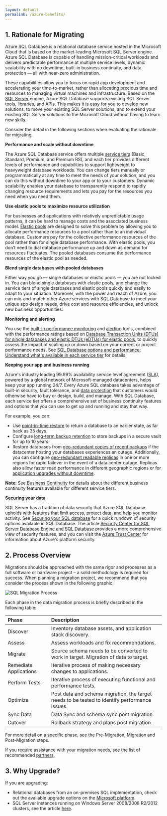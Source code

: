 ```yaml
---
layout: default
permalink: /azure-benefits/
---
```


## 1. Rationale for Migrating
Azure SQL Database is a relational database service hosted in the Microsoft Cloud that is based on the market-leading Microsoft SQL Server engine. Azure SQL Database is capable of handling mission-critical workloads and delivers predictable performance at multiple service levels, dynamic scalability with no downtime, built-in business continuity, and data protection — all with near-zero administration.

These capabilities allow you to focus on rapid app development and accelerating your time-to-market, rather than allocating precious time and resources to managing virtual machines and infrastructure. Based on the [SQL Server](https://msdn.microsoft.com/library/bb545450.aspx) engine, Azure SQL Database supports existing SQL Server tools, libraries, and APIs. This makes it is easy for you to develop new solutions, to move your existing SQL Server solutions, and to extend your existing SQL Server solutions to the Microsoft Cloud without having to learn new skills.

Consider the detail in the following sections when evaluating the rationale for migrating.

**Performance and scale without downtime**

The Azure SQL Database service offers multiple [service tiers](https://docs.microsoft.com/en-us/azure/sql-database/sql-database-service-tiers) (Basic, Standard, Premium, and Premium RS), and each tier provides different levels of performance and capabilities to support lightweight to heavyweight database workloads. You can change tiers manually or programmatically at any time to meet the needs of your solution, and you can do this without downtime to your app or to your customers. Dynamic scalability enables your database to transparently respond to rapidly changing resource requirements and lets you pay for the resources you need when you need them.

**Use elastic pools to maximize resource utilization**

For businesses and applications with relatively unpredictable usage patterns, it can be hard to manage costs and the associated business model. [Elastic pools](https://docs.microsoft.com/en-us/azure/sql-database/sql-database-elastic-pool) are designed to solve this problem by allowing you to allocate performance resources to a pool rather than to an individual database. Customers pay for the collective performance resources of the pool rather than for single database performance. With elastic pools, you don’t need to dial database performance up and down as demand for resources fluctuates. The pooled databases consume the performance resources of the elastic pool as needed.

**Blend single databases with pooled databases**

Either way you go — single databases or elastic pools — you are not locked in. You can blend single databases with elastic pools, and change the service tiers of single databases and elastic pools quickly and easily to adapt to your situation. Moreover, with the power and reach of Azure, you can mix-and-match other Azure services with SQL Database to meet your unique app design needs, drive cost and resource efficiencies, and unlock new business opportunities.

**Monitoring and alerting**

You use the [built-in performance monitoring](https://docs.microsoft.com/en-us/azure/sql-database/sql-database-performance) and [alerting](https://docs.microsoft.com/en-us/azure/sql-database/sql-database-insights-alerts-portal) tools, combined with the performance ratings based on [Database Transaction Units (DTUs) for single databases and elastic DTUs (eDTUs) for elastic pools](https://docs.microsoft.com/en-us/azure/sql-database/sql-database-what-is-a-dtu), to quickly assess the impact of scaling up or down based on your current or project performance needs. See [SQL Database options and performance: Understand what's available in each service tier](https://docs.microsoft.com/en-us/azure/sql-database/sql-database-service-tiers) for details.

**Keeping your app and business running**

Azure's industry leading 99.99% availability service level agreement ([SLA](http://azure.microsoft.com/support/legal/sla/)), powered by a global network of Microsoft-managed datacenters, helps keep your app running 24/7. Every Azure SQL database takes advantage of built-in security, fault tolerance, and [data protection](https://docs.microsoft.com/en-us/azure/sql-database/sql-database-automated-backups) that customers would otherwise have to buy or design, build, and manage. With SQL Database, each service tier offers a comprehensive set of business continuity features and options that you can use to get up and running and stay that way.

For example, you can:

* Use [point-in-time restore](https://docs.microsoft.com/en-us/azure/sql-database/sql-database-recovery-using-backups) to return a database to an earlier state, as far back as 35 days.
* Configure [long-term backup retention](https://docs.microsoft.com/en-us/azure/sql-database/sql-database-long-term-retention) to store backups in a secure vault for up to 10 years.
* Restore databases from [geo-redundant copies of recent backups](https://docs.microsoft.com/en-us/azure/sql-database/sql-database-recovery-using-backups) if the datacenter hosting your databases experiences an outage. Additionally, you can configure [geo-redundant readable replicas](https://docs.microsoft.com/en-us/azure/sql-database/sql-database-geo-replication-overview) in one or more regions for rapid failover in the event of a data center outage. Replicas also allow faster read performance in different geographic regions or for [application upgrades without downtime](https://docs.microsoft.com/en-us/azure/sql-database/sql-database-manage-application-rolling-upgrade).

**Note**: See [Business Continuity](https://docs.microsoft.com/en-us/azure/sql-database/sql-database-business-continuity) for details about the different business continuity features available for different service tiers.

**Securing your data**

SQL Server has a tradition of data security that Azure SQL Database upholds with features that limit access, protect data, and help you monitor activity. See [Securing your SQL database](https://docs.microsoft.com/en-us/azure/sql-database/sql-database-security-overview) for a quick rundown of security options available in SQL Database. The article [Security Center for SQL Server Database Engine and SQL Database](https://msdn.microsoft.com/library/bb510589) provides a more comprehensive view of security features, and you can visit the [Azure Trust Center](https://azure.microsoft.com/support/trust-center/security/) for information about Azure's platform security.


## 2. Process Overview

Migrations should be approached with the same rigor and processes as a full software or hardware project – a  solid methodology is required for success. When planning a migration project, we recommend that you consider the process shown in the following graphic:

![SQL Migration Process](https://mpbdevcontent.azureedge.net/Images/MigrationLifecycle.png)

Each phase in the data migration process is briefly described in the following table:

|**Phase** |**Description** |
|:---------|:---------------|
|Discover | Inventory database assets, and application stack discovery. |
|Assess | Assess workloads and fix recommendations. |
|Migrate  | Source schema needs to be converted to work in target. Migration of data to target. |
|Remediate Applications | Iterative process of making necessary changes to applications. |
|Perform Tests | Iterative process of executing functional and performance tests. |
|Optimize | Post data and schema migration, the target needs to be tested to identify performance issues. |
|Sync Data | Data Sync and schema sync post migration. |
|Cutover | Rollback strategy and plans post migration. |

For more detail on a specific phase, see the Pre-Migration, Migration and Post-Migration steps.

If you require assistance with your migration needs, see the list of recommended [partners](https://www.platformmodernization.org/).
## 3. Why Upgrade? 

If you are upgrading:

- Relational databases from an on-premises SQL implementation, check out the available upgrade options on the [Microsoft platform](https://docs.microsoft.com/sql/database-engine/install-windows/are-you-upgrading-from-sql-server-2005).
- SQL Server instances running on Windows Server 2008/2008 R2/2012 clusters, see the article [here](https://docs.microsoft.com/en-us/sql/sql-server/failover-clusters/windows/upgrade-sql-server-failover-cluster-instance-2008-2012).